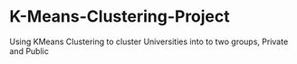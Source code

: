 # K-Means-Clustering-Project
Using KMeans Clustering to cluster Universities into to two groups, Private and Public
